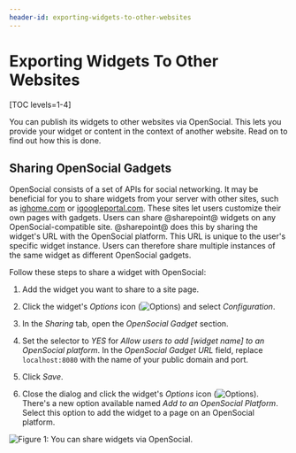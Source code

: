 ```yaml
---
header-id: exporting-widgets-to-other-websites
---
```


# Exporting Widgets To Other Websites

[TOC levels=1-4]

You can publish its widgets to other websites via OpenSocial. This lets you
provide your widget or content in the context of another website. Read on to
find out how this is done. 

## Sharing OpenSocial Gadgets

OpenSocial consists of a set of APIs for social networking. It may be beneficial
for you to share widgets from your server with other sites, such as 
[ighome.com](http://ighome.com) or
[igoogleportal.com](http://igoogleportal.com). 
These sites let users customize their own pages with gadgets. Users can share 
@sharepoint@ widgets on any OpenSocial-compatible site. @sharepoint@ does this by 
sharing the widget's URL with the OpenSocial platform. This URL is unique to the 
user's specific widget instance. Users can therefore share multiple instances of 
the same widget as different OpenSocial gadgets. 

Follow these steps to share a widget with OpenSocial: 

1.  Add the widget you want to share to a site page. 

2.  Click the widget's *Options* icon 
    (![Options](../../../images/icon-app-options.png)) 
    and select *Configuration*. 

3.  In the *Sharing* tab, open the *OpenSocial Gadget* section. 

4.  Set the selector to *YES* for 
    *Allow users to add [widget name] to an OpenSocial platform*. In the 
    *OpenSocial Gadget URL* field, replace `localhost:8080` with the name of 
    your public domain and port. 

5.  Click *Save*. 

6.  Close the dialog and click the widget's *Options* icon 
    (![Options](../../../images/icon-app-options.png)). 
    There's a new option available named *Add to an OpenSocial Platform*. Select 
    this option to add the widget to a page on an OpenSocial platform. 

![Figure 1: You can share widgets via OpenSocial.](../../../images/open-social-sharing.png)
